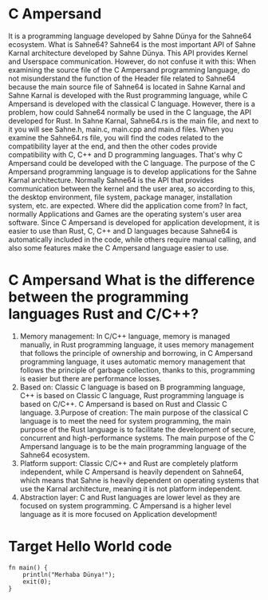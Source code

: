 # C Ampersand
It is a programming language developed by Sahne Dünya for the Sahne64 ecosystem. What is Sahne64? Sahne64 is the most important API of Sahne Karnal architecture developed by Sahne Dünya. This API provides Kernel and Userspace communication. However, do not confuse it with this: When examining the source file of the C Ampersand programming language, do not misunderstand the function of the Header file related to Sahne64 because the main source file of Sahne64 is located in Sahne Karnal and Sahne Karnal is developed with the Rust programming language, while C Ampersand is developed with the classical C language. However, there is a problem, how could Sahne64 normally be used in the C language, the API developed for Rust. In Sahne Karnal, Sahne64.rs is the main file, and next to it you will see Sahne.h, main.c, main.cpp and main.d files. When you examine the Sahne64.rs file, you will find the codes related to the compatibility layer at the end, and then the other codes provide compatibility with C, C++ and D programming languages. That's why C Ampersand could be developed with the C language. The purpose of the C Ampersand programming language is to develop applications for the Sahne Karnal architecture. Normally Sahne64 is the API that provides communication between the kernel and the user area, so according to this, the desktop environment, file system, package manager, installation system, etc. are expected. Where did the application come from? In fact, normally Applications and Games are the operating system's user area software. Since C Ampersand is developed for application development, it is easier to use than Rust, C, C++ and D languages ​​because Sahne64 is automatically included in the code, while others require manual calling, and also some features make the C Ampersand language easier to use.

# C Ampersand What is the difference between the programming languages ​​Rust and C/C++?
1. Memory management: In C/C++ language, memory is managed manually, in Rust programming language, it uses memory management that follows the principle of ownership and borrowing, in C Ampersand programming language, it uses automatic memory management that follows the principle of garbage collection, thanks to this, programming is easier but there are performance losses.
2. Based on: Classic C language is based on B programming language, C++ is based on Classic C language, Rust programming language is based on C/C++. C Ampersand is based on Rust and Classic C language.
3.Purpose of creation: The main purpose of the classical C language is to meet the need for system programming, the main purpose of the Rust language is to facilitate the development of secure, concurrent and high-performance systems. The main purpose of the C Ampersand language is to be the main programming language of the Sahne64 ecosystem.
4. Platform support: Classic C/C++ and Rust are completely platform independent, while C Ampersand is heavily dependent on Sahne64, which means that Sahne is heavily dependent on operating systems that use the Karnal architecture, meaning it is not platform independent.
5. Abstraction layer: C and Rust languages ​​are lower level as they are focused on system programming. C Ampersand is a higher level language as it is more focused on Application development!

# Target Hello World code
```
fn main() { 
    println("Merhaba Dünya!");
    exit(0); 
}
